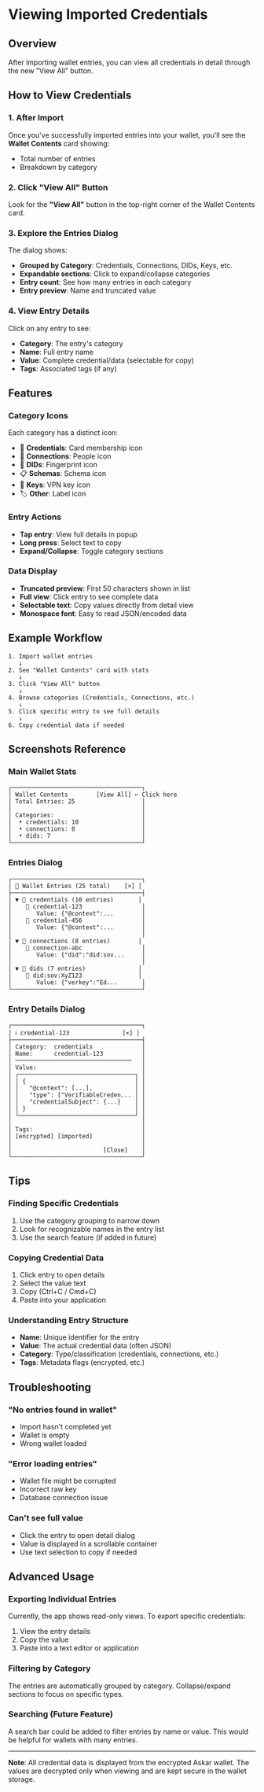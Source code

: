 # Viewing Imported Credentials

## Overview

After importing wallet entries, you can view all credentials in detail through the new "View All" button.

## How to View Credentials

### 1. After Import
Once you've successfully imported entries into your wallet, you'll see the **Wallet Contents** card showing:
- Total number of entries
- Breakdown by category

### 2. Click "View All" Button
Look for the **"View All"** button in the top-right corner of the Wallet Contents card.

### 3. Explore the Entries Dialog
The dialog shows:
- **Grouped by Category**: Credentials, Connections, DIDs, Keys, etc.
- **Expandable sections**: Click to expand/collapse categories
- **Entry count**: See how many entries in each category
- **Entry preview**: Name and truncated value

### 4. View Entry Details
Click on any entry to see:
- **Category**: The entry's category
- **Name**: Full entry name
- **Value**: Complete credential/data (selectable for copy)
- **Tags**: Associated tags (if any)

## Features

### Category Icons
Each category has a distinct icon:
- 🎫 **Credentials**: Card membership icon
- 👥 **Connections**: People icon
- 🔐 **DIDs**: Fingerprint icon
- 📋 **Schemas**: Schema icon
- 🔑 **Keys**: VPN key icon
- 🏷️ **Other**: Label icon

### Entry Actions
- **Tap entry**: View full details in popup
- **Long press**: Select text to copy
- **Expand/Collapse**: Toggle category sections

### Data Display
- **Truncated preview**: First 50 characters shown in list
- **Full view**: Click entry to see complete data
- **Selectable text**: Copy values directly from detail view
- **Monospace font**: Easy to read JSON/encoded data

## Example Workflow

```
1. Import wallet entries
   ↓
2. See "Wallet Contents" card with stats
   ↓
3. Click "View All" button
   ↓
4. Browse categories (Credentials, Connections, etc.)
   ↓
5. Click specific entry to see full details
   ↓
6. Copy credential data if needed
```

## Screenshots Reference

### Main Wallet Stats
```
┌─────────────────────────────────────┐
│ Wallet Contents        [View All] ← Click here
│ Total Entries: 25                   │
│                                     │
│ Categories:                         │
│  • credentials: 10                  │
│  • connections: 8                   │
│  • dids: 7                          │
└─────────────────────────────────────┘
```

### Entries Dialog
```
┌─────────────────────────────────────┐
│ 📂 Wallet Entries (25 total)    [×] │
├─────────────────────────────────────┤
│ ▼ 🎫 credentials (10 entries)       │
│    🔑 credential-123                 │
│       Value: {"@context":...        │
│    🔑 credential-456                 │
│       Value: {"@context":...        │
│                                     │
│ ▼ 👥 connections (8 entries)        │
│    🔑 connection-abc                 │
│       Value: {"did":"did:sov...     │
│                                     │
│ ▼ 🔐 dids (7 entries)               │
│    🔑 did:sov:XyZ123                │
│       Value: {"verkey":"Ed...       │
└─────────────────────────────────────┘
```

### Entry Details Dialog
```
┌─────────────────────────────────────┐
│ ℹ️ credential-123               [×] │
├─────────────────────────────────────┤
│ Category:  credentials              │
│ Name:      credential-123           │
│ ─────────────────────────────────   │
│ Value:                              │
│ ┌─────────────────────────────────┐ │
│ │ {                               │ │
│ │   "@context": [...],            │ │
│ │   "type": ["VerifiableCreden... │ │
│ │   "credentialSubject": {...}    │ │
│ │ }                               │ │
│ └─────────────────────────────────┘ │
│                                     │
│ Tags:                               │
│ [encrypted] [imported]              │
│                                     │
│                          [Close]    │
└─────────────────────────────────────┘
```

## Tips

### Finding Specific Credentials
1. Use the category grouping to narrow down
2. Look for recognizable names in the entry list
3. Use the search feature (if added in future)

### Copying Credential Data
1. Click entry to open details
2. Select the value text
3. Copy (Ctrl+C / Cmd+C)
4. Paste into your application

### Understanding Entry Structure
- **Name**: Unique identifier for the entry
- **Value**: The actual credential data (often JSON)
- **Category**: Type/classification (credentials, connections, etc.)
- **Tags**: Metadata flags (encrypted, etc.)

## Troubleshooting

### "No entries found in wallet"
- Import hasn't completed yet
- Wallet is empty
- Wrong wallet loaded

### "Error loading entries"
- Wallet file might be corrupted
- Incorrect raw key
- Database connection issue

### Can't see full value
- Click the entry to open detail dialog
- Value is displayed in a scrollable container
- Use text selection to copy if needed

## Advanced Usage

### Exporting Individual Entries
Currently, the app shows read-only views. To export specific credentials:
1. View the entry details
2. Copy the value
3. Paste into a text editor or application

### Filtering by Category
The entries are automatically grouped by category. Collapse/expand sections to focus on specific types.

### Searching (Future Feature)
A search bar could be added to filter entries by name or value. This would be helpful for wallets with many entries.

---

**Note**: All credential data is displayed from the encrypted Askar wallet. The values are decrypted only when viewing and are kept secure in the wallet storage.
